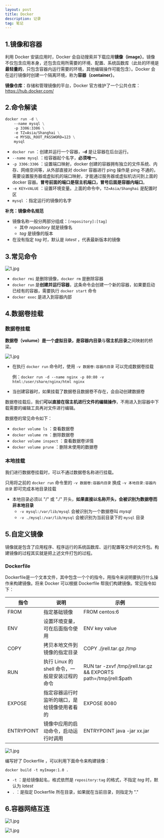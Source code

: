 ```yaml
---
layout: post
title: Docker
description: 记录
tag: 笔记
---
```


## 1.镜像和容器

利用 Docker 安装应用时，Docker 会自动搜索并下载应用**镜像（image）**。镜像不仅包含应用本身，还包含应用所需要的环境、配置、系统函数库（此处的环境是**最轻量的**，只包含容器内运行需要的环境，其他编辑操作可能包含）。Docker 会在运行镜像时创建一个隔离环境，称为**容器（container）**。

**镜像仓库**：存储和管理镜像的平台，Docker 官方维护了一个公共仓库：https://hub.docker.com/



## 2.命令解读

```dockerfile
docker run -d \
	--name mysql \
	-p 3306:3306 \
	-e TZ=Asia/Shanghai \
	-e MYSQL_ROOT_PASSWORD=123 \
	mysql
```

- `docker run` ：创建并运行一个容器，**-d** 是让容器在后台运行。
- `--name mysql` ：给容器起个名字，**必须唯一**。
- `-p 3306:3306` ：设置端口映射，docker 创建的容器拥有独立的文件系统、内存、网络空间等，从外部直接对 docker 容器进行 ping 操作是 ping 不通的，需要设置服务器或虚拟机的端口映射，才能通过服务器或虚拟机访问到上面的 docker 容器。**冒号前面的端口是宿主机端口，冒号后面是容器内端口**。
- `-e KEY=VALUE` ：设置环境变量。上面的命令中，`TZ=Asia/Shanghai` 是配置时区
- `mysql` ：指定运行的镜像的名字



**补充：镜像命名规范**

- 镜像名称一般分两部分组成：`[repository]:[tag]` 
  - 其中 *repository* 就是镜像名
  - *tag* 是镜像的版本
- 在没有指定 *tag* 时，默认是 *latest* ，代表最新版本的镜像





## 3.常见命令

![1.jpg](https://s2.loli.net/2024/10/08/SzMIaOdynwvUPQh.jpg)

- `docker rmi` 是删除镜像，`docker rm` 是删除容器
- `docker run` 是**创建并运行容器**，这条命令会创建一个新的容器，如果要启动已经有的容器，需要执行 `docker start` 命令
- `docker exec` 是进入到容器内部





## 4.数据卷挂载

### 数据卷挂载

**数据卷（volume）**是一个虚拟目录，是**容器内目录**与**宿主机目录**之间映射的桥梁。

![1.jpg](https://s2.loli.net/2024/10/08/sG4LVg3XIKkTiBF.jpg)

- 在执行 `docker run` 命令时，使用 `-v 数据卷:容器内目录` 可以完成数据卷挂载

  例：`docker run -d --name nginx -p 80:80 -v html:/user/share/nginx/html nginx`

- 当创建容器时，如果挂载了数据卷且数据卷不存在，会自动创建数据卷

数据卷挂载后，我们**可以直接在宿主机进行文件的编辑操作**，不用进入到容器中下载需要的编辑工具再对文件进行编辑。



数据卷的常见命令如下：

- `docker volume ls` ：查看数据卷
- `docker volume rm` ：删除数据卷
- `docker volume inspect` ：查看数据卷详情
- `docker volume prune` ：删除未使用的数据卷





### 本地挂载

我们进行数据卷挂载时，可以不通过数据卷名称进行挂载。

只用将之前的 `docker run` 命令里的 `-v 数据卷:容器内目录` 换成 `-v 本地目录:容器内目录` 即可完成本地目录挂载

- 本地目录必须以 "/" 或 "./" 开头，**如果直接以名称开头，会被识别为数据卷而非本地目录**
  - `-v mysql:/var/lib/mysql` 会被识别为一个数据卷叫 *mysql*
  - `-v ./mysql:/var/lib/mysql` 会被识别为当前目录下的 `mysql` 目录





## 5.自定义镜像

镜像就是包含了应用程序、程序运行的系统函数库、运行配置等文件的文件包。构建镜像的过程其实就是把上述文件打包的过程。

### 

### Dockerfile

Dockerfile是一个文本文件，其中包含一个个的指令，用指令来说明要执行什么操作来构建镜像。将来 Docker 可以根据 Dockerfile 帮我们构建镜像。常见指令如下：

| 指令       | 说明                                           | 示例                                                         |
| ---------- | ---------------------------------------------- | ------------------------------------------------------------ |
| FROM       | 指定基础镜像                                   | FROM centos:6                                                |
| ENV        | 设置环境变量，可在后面指令使用                 | ENV key value                                                |
| COPY       | 拷贝本地文件到镜像的指定目录                   | COPY ./jrell.tar.gz /tmp                                     |
| RUN        | 执行 Linux 的 shell 命令，一般是安装过程的命令 | RUN tar -zxvf /tmp/jrell.tar.gz && EXPORTS path=/tmp/jrell:$path |
| EXPOSE     | 指定容器运行时监听的端口，是给镜像使用者看的   | EXPOSE 8080                                                  |
| ENTRYPOINT | 镜像中应用的启动命令，启动运行时调用           | ENTRYPOINT java -jar xx.jar                                  |

![1.jpg](https://s2.loli.net/2024/10/08/MRIDxjaAP7ztBQK.jpg)



编写好了 Dockerfile ，可以利用下面命令来构建镜像：

`docker build -t myImage:1.0 .`

- `-t` ：是给镜像起名，格式依然是 `repository:tag` 的格式，不指定 *tag* 时，默认为 *latest*
- `.` ：是指定 Dockerfile 所在目录，如果就在当前目录，则指定为 "."





## 6.容器网络互连

![1.jpg](https://s2.loli.net/2024/10/08/n1MKjAk87w6LHEa.jpg)

![1.jpg](https://s2.loli.net/2024/10/08/J5kC8m6wjELIdor.jpg)



